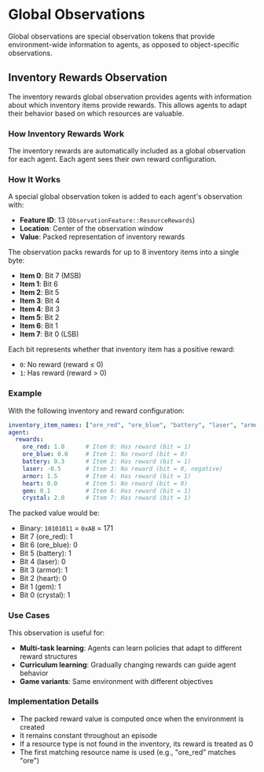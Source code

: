 # Global Observations

Global observations are special observation tokens that provide environment-wide information to agents, as opposed to object-specific observations.

## Inventory Rewards Observation

The inventory rewards global observation provides agents with information about which inventory items provide rewards. This allows agents to adapt their behavior based on which resources are valuable.

### How Inventory Rewards Work

The inventory rewards are automatically included as a global observation for each agent. Each agent sees their own reward configuration.

### How It Works

A special global observation token is added to each agent's observation with:
- **Feature ID**: 13 (`ObservationFeature::ResourceRewards`)
- **Location**: Center of the observation window
- **Value**: Packed representation of inventory rewards

The observation packs rewards for up to 8 inventory items into a single byte:
- **Item 0**: Bit 7 (MSB)
- **Item 1**: Bit 6
- **Item 2**: Bit 5
- **Item 3**: Bit 4
- **Item 4**: Bit 3
- **Item 5**: Bit 2
- **Item 6**: Bit 1
- **Item 7**: Bit 0 (LSB)

Each bit represents whether that inventory item has a positive reward:
- `0`: No reward (reward ≤ 0)
- `1`: Has reward (reward > 0)

### Example

With the following inventory and reward configuration:
```yaml
inventory_item_names: ["ore_red", "ore_blue", "battery", "laser", "armor", "heart", "gem", "crystal"]
agent:
  rewards:
    ore_red: 1.0      # Item 0: Has reward (bit = 1)
    ore_blue: 0.0     # Item 1: No reward (bit = 0)
    battery: 0.3      # Item 2: Has reward (bit = 1)
    laser: -0.5       # Item 3: No reward (bit = 0, negative)
    armor: 1.5        # Item 4: Has reward (bit = 1)
    heart: 0.0        # Item 5: No reward (bit = 0)
    gem: 0.1          # Item 6: Has reward (bit = 1)
    crystal: 2.0      # Item 7: Has reward (bit = 1)
```

The packed value would be:
- Binary: `10101011` = `0xAB` = 171
- Bit 7 (ore_red): 1
- Bit 6 (ore_blue): 0
- Bit 5 (battery): 1
- Bit 4 (laser): 0
- Bit 3 (armor): 1
- Bit 2 (heart): 0
- Bit 1 (gem): 1
- Bit 0 (crystal): 1

### Use Cases

This observation is useful for:
- **Multi-task learning**: Agents can learn policies that adapt to different reward structures
- **Curriculum learning**: Gradually changing rewards can guide agent behavior
- **Game variants**: Same environment with different objectives

### Implementation Details

- The packed reward value is computed once when the environment is created
- It remains constant throughout an episode
- If a resource type is not found in the inventory, its reward is treated as 0
- The first matching resource name is used (e.g., "ore_red" matches "ore")

